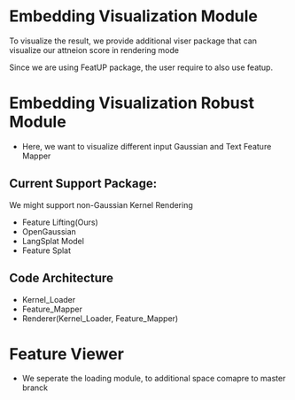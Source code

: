 # Embedding Visualization Module
To visualize the result, we provide additional viser package that can visualize our attneion score in rendering mode

Since we are using FeatUP package, the user require to also use featup. 


# Embedding Visualization Robust Module
- Here, we want to visualize different input Gaussian and Text Feature Mapper


## Current Support Package:
We might support non-Gaussian Kernel Rendering
- Feature Lifting(Ours)
- OpenGaussian
- LangSplat Model
- Feature Splat

## Code Architecture
- Kernel_Loader
- Feature_Mapper
- Renderer(Kernel_Loader, Feature_Mapper)

# Feature Viewer
- We seperate the loading module, to additional space comapre to master branck